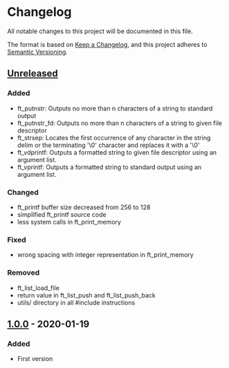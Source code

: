 # Changelog

All notable changes to this project will be documented in this file.

The format is based on [Keep a Changelog](https://keepachangelog.com/en/1.0.0/),
and this project adheres to [Semantic Versioning](https://semver.org/spec/v2.0.0.html).

## [Unreleased]

### Added

- ft_putnstr: Outputs no more than n characters of a string to standard output
- ft_putnstr_fd: Outputs no more than n characters of a string to given file descriptor
- ft_strsep: Locates the first occurrence of any character in the string delim or the terminating '\0' character and replaces it with a '\0'
- ft_vdprintf: Outputs a formatted string to given file descriptor using an argument list.
- ft_vprintf: Outputs a formatted string to standard output using an argument list.

### Changed

- ft_printf buffer size decreased from 256 to 128
- simplified ft_printf source code
- less system calls in ft_print_memory

### Fixed

- wrong spacing with integer representation in ft_print_memory

### Removed

- ft_list_load_file
- return value in ft_list_push and ft_list_push_back
- utils/ directory in all #include instructions

## [1.0.0] - 2020-01-19

### Added

- First version

[Unreleased]: https://github.com/ChuOkupai/libft/compare/v1.0.0...unstable
[1.0.0]: https://github.com/ChuOkupai/libft/releases/tag/v1.0.0
